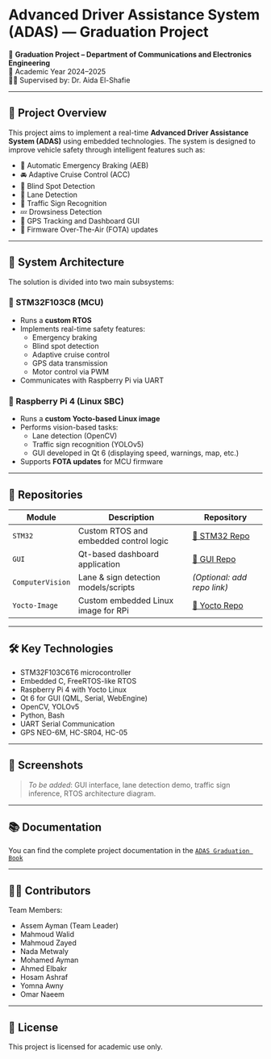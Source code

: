 # Advanced Driver Assistance System (ADAS) — Graduation Project

🚗 **Graduation Project – Department of Communications and Electronics Engineering**  
📅 Academic Year 2024–2025  
👩‍🏫 Supervised by: Dr. Aida El-Shafie

---

## 📌 Project Overview

This project aims to implement a real-time **Advanced Driver Assistance System (ADAS)** using embedded technologies. The system is designed to improve vehicle safety through intelligent features such as:

- 🛑 Automatic Emergency Braking (AEB)
- 🚘 Adaptive Cruise Control (ACC)
- 👀 Blind Spot Detection
- 🚧 Lane Detection
- 🚦 Traffic Sign Recognition
- 💤 Drowsiness Detection
- 📡 GPS Tracking and Dashboard GUI
- 📲 Firmware Over-The-Air (FOTA) updates

---

## 🧠 System Architecture

The solution is divided into two main subsystems:

### 🔹 STM32F103C8 (MCU)
- Runs a **custom RTOS**
- Implements real-time safety features:
  - Emergency braking
  - Blind spot detection
  - Adaptive cruise control
  - GPS data transmission
  - Motor control via PWM
- Communicates with Raspberry Pi via UART

### 🔹 Raspberry Pi 4 (Linux SBC)
- Runs a **custom Yocto-based Linux image**
- Performs vision-based tasks:
  - Lane detection (OpenCV)
  - Traffic sign recognition (YOLOv5)
  - GUI developed in Qt 6 (displaying speed, warnings, map, etc.)
- Supports **FOTA updates** for MCU firmware

---

## 📁 Repositories

| Module                    | Description                                  | Repository |
|---------------------------|----------------------------------------------|------------|
| `STM32`                  | Custom RTOS and embedded control logic       | [🔗 STM32 Repo](https://github.com/Graduation-Project-Automotive-ECE25/STM32) |
| `GUI`                    | Qt-based dashboard application               | [🔗 GUI Repo](https://github.com/Graduation-Project-Automotive-ECE25/GUI) |
| `ComputerVision`         | Lane & sign detection models/scripts         | *(Optional: add repo link)* |
| `Yocto-Image`            | Custom embedded Linux image for RPi          | [🔗 Yocto Repo](https://github.com/Graduation-Project-Automotive-ECE25/Yocto) |

---

## 🛠️ Key Technologies

- STM32F103C6T6 microcontroller
- Embedded C, FreeRTOS-like RTOS
- Raspberry Pi 4 with Yocto Linux
- Qt 6 for GUI (QML, Serial, WebEngine)
- OpenCV, YOLOv5
- Python, Bash
- UART Serial Communication
- GPS NEO-6M, HC-SR04, HC-05

---

## 📸 Screenshots

> _To be added_: GUI interface, lane detection demo, traffic sign inference, RTOS architecture diagram.

---

## 📚 Documentation

You can find the complete project documentation in the [`ADAS Graduation Book`](https://github.com/Graduation-Project-Automotive-ECE25/ADAS-Book.pdf)

---

## 👨‍💻 Contributors

Team Members:
- Assem Ayman (Team Leader)
- Mahmoud Walid
- Mahmoud Zayed
- Nada Metwaly
- Mohamed Ayman
- Ahmed Elbakr
- Hosam Ashraf
- Yomna Awny
- Omar Naeem

---

## 🔖 License

This project is licensed for academic use only.

